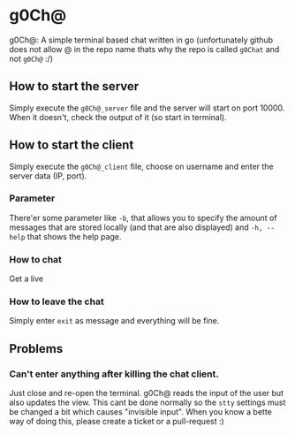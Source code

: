 # g0Ch@
g0Ch@: A simple terminal based chat written in go (unfortunately github does not allow @ in the repo name thats why the repo is called `g0Chat` and not `g0Ch@` :/)

## How to start the server
Simply execute the `g0Ch@_server` file and the server will start on port 10000. When it doesn't, check the output of it (so start in terminal).

## How to start the client
Simply execute the `g0Ch@_client` file, choose on username and enter the server data (IP, port).

### Parameter
There'er some parameter like `-b`, that allows you to specify the amount of messages that are stored locally (and that are also displayed) and `-h, --help` that shows the help page.

### How to chat
Get a live

### How to leave the chat
Simply enter `exit` as message and everything will be fine.

## Problems
### Can't enter anything after killing the chat client.
Just close and re-open the terminal. g0Ch@ reads the input of the user but also updates the view. This cant be done normally so the `stty` settings must be changed a bit which causes "invisible input". When you know a bette way of doing this, please create a ticket or a pull-request :)

